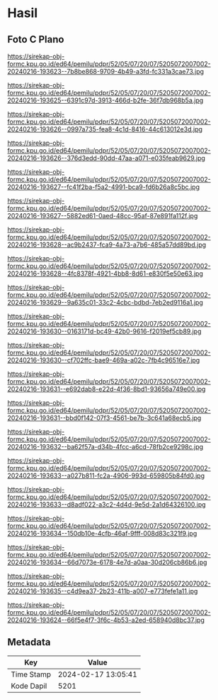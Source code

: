 # Hasil

## Foto C Plano

https://sirekap-obj-formc.kpu.go.id/ed64/pemilu/pdpr/52/05/07/20/07/5205072007002-20240216-193623--7b8be868-9709-4b49-a3fd-fc331a3cae73.jpg

https://sirekap-obj-formc.kpu.go.id/ed64/pemilu/pdpr/52/05/07/20/07/5205072007002-20240216-193625--6391c97d-3913-466d-b2fe-36f7db968b5a.jpg

https://sirekap-obj-formc.kpu.go.id/ed64/pemilu/pdpr/52/05/07/20/07/5205072007002-20240216-193626--0997a735-fea8-4c1d-8416-44c613012e3d.jpg

https://sirekap-obj-formc.kpu.go.id/ed64/pemilu/pdpr/52/05/07/20/07/5205072007002-20240216-193626--376d3edd-90dd-47aa-a071-e035feab9629.jpg

https://sirekap-obj-formc.kpu.go.id/ed64/pemilu/pdpr/52/05/07/20/07/5205072007002-20240216-193627--fc41f2ba-f5a2-4991-bca9-fd6b26a8c5bc.jpg

https://sirekap-obj-formc.kpu.go.id/ed64/pemilu/pdpr/52/05/07/20/07/5205072007002-20240216-193627--5882ed61-0aed-48cc-95af-87e891fa112f.jpg

https://sirekap-obj-formc.kpu.go.id/ed64/pemilu/pdpr/52/05/07/20/07/5205072007002-20240216-193628--ac9b2437-fca9-4a73-a7b6-485a57dd89bd.jpg

https://sirekap-obj-formc.kpu.go.id/ed64/pemilu/pdpr/52/05/07/20/07/5205072007002-20240216-193628--4fc8378f-4921-4bb8-8d61-e830f5e50e63.jpg

https://sirekap-obj-formc.kpu.go.id/ed64/pemilu/pdpr/52/05/07/20/07/5205072007002-20240216-193629--9a635c01-33c2-4cbc-bdbd-7eb2ed9116a1.jpg

https://sirekap-obj-formc.kpu.go.id/ed64/pemilu/pdpr/52/05/07/20/07/5205072007002-20240216-193630--0163171d-bc49-42b0-9616-f2019ef5cb89.jpg

https://sirekap-obj-formc.kpu.go.id/ed64/pemilu/pdpr/52/05/07/20/07/5205072007002-20240216-193630--cf702ffc-bae9-469a-a02c-7fb4c96516e7.jpg

https://sirekap-obj-formc.kpu.go.id/ed64/pemilu/pdpr/52/05/07/20/07/5205072007002-20240216-193631--e692dab8-e22d-4f36-8bd1-93656a749e00.jpg

https://sirekap-obj-formc.kpu.go.id/ed64/pemilu/pdpr/52/05/07/20/07/5205072007002-20240216-193631--bbd0f142-07f3-4561-be7b-3c641a68ecb5.jpg

https://sirekap-obj-formc.kpu.go.id/ed64/pemilu/pdpr/52/05/07/20/07/5205072007002-20240216-193632--ba62f57a-d34b-4fcc-a6cd-78fb2ce9298c.jpg

https://sirekap-obj-formc.kpu.go.id/ed64/pemilu/pdpr/52/05/07/20/07/5205072007002-20240216-193633--a027b811-fc2a-4906-993d-659805b84fd0.jpg

https://sirekap-obj-formc.kpu.go.id/ed64/pemilu/pdpr/52/05/07/20/07/5205072007002-20240216-193633--d8adf022-a3c2-4d4d-9e5d-2a1d64326100.jpg

https://sirekap-obj-formc.kpu.go.id/ed64/pemilu/pdpr/52/05/07/20/07/5205072007002-20240216-193634--150db10e-4cfb-46af-9fff-008d83c321f9.jpg

https://sirekap-obj-formc.kpu.go.id/ed64/pemilu/pdpr/52/05/07/20/07/5205072007002-20240216-193634--66d7073e-6178-4e7d-a0aa-30d206cb86b6.jpg

https://sirekap-obj-formc.kpu.go.id/ed64/pemilu/pdpr/52/05/07/20/07/5205072007002-20240216-193635--c4d9ea37-2b23-411b-a007-e773fefe1a11.jpg

https://sirekap-obj-formc.kpu.go.id/ed64/pemilu/pdpr/52/05/07/20/07/5205072007002-20240216-193624--66f5e4f7-3f6c-4b53-a2ed-658940d8bc37.jpg


## Metadata

| Key        | Value               |
| ---------- | ------------------- |
| Time Stamp | 2024-02-17 13:05:41 |
| Kode Dapil | 5201                |



